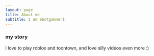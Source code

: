 ```yaml
---
layout: page
title: About me
subtitle: I am ebotgamner1
---
```


### my story

I love to play roblox and toontown, and love silly videos even more :)